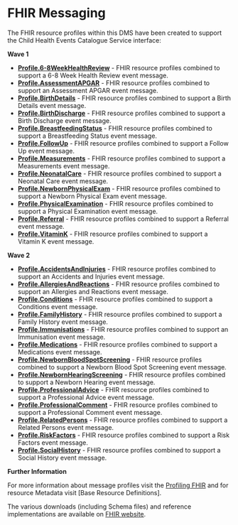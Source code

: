 # FHIR Messaging #

The FHIR resource profiles within this DMS have been created to support the Child Health Events Catalogue Service interface:

**Wave 1**

- **[Profile.6-8WeekHealthReview]** - FHIR resource profiles combined to support a 6-8 Week Health Review event message.
- **[Profile.AssessmentAPGAR]** - FHIR resource profiles combined to support an Assessment APGAR event message.
- **[Profile.BirthDetails]** - FHIR resource profiles combined to support a Birth Details event message.
- **[Profile.BirthDischarge]** - FHIR resource profiles combined to support a Birth Discharge event message.
- **[Profile.BreastfeedingStatus]** - FHIR resource profiles combined to support a Breastfeeding Status event message.
- **[Profile.FollowUp]** - FHIR resource profiles combined to support a Follow Up event message.
- **[Profile.Measurements]** - FHIR resource profiles combined to support a Measurements event message.
- **[Profile.NeonatalCare]** - FHIR resource profiles combined to support a Neonatal Care event message.
- **[Profile.NewbornPhysicalExam]** - FHIR resource profiles combined to support a Newborn Physical Exam event message.
- **[Profile.PhysicalExamination]** - FHIR resource profiles combined to support a Physical Examination event message. 
- **[Profile.Referral]** - FHIR resource profiles combined to support a Referral event message.
- **[Profile.VitaminK]** - FHIR resource profiles combined to support a Vitamin K event message.

**Wave 2**

- **[Profile.AccidentsAndInjuries]** - FHIR resource profiles combined to support an Accidents and Injuries event message.
- **[Profile.AllergiesAndReactions]** - FHIR resource profiles combined to support an Allergies and Reactions event message.
- **[Profile.Conditions]** - FHIR resource profiles combined to support a Conditions event message.
- **[Profile.FamilyHistory]** - FHIR resource profiles combined to support a Family History event message.
- **[Profile.Immunisations]** - FHIR resource profiles combined to support an Immunisation event message.  
- **[Profile.Medications]** - FHIR resource profiles combined to support a Medications event message.
- **[Profile.NewbornBloodSpotScreening]** - FHIR resource profiles combined to support a Newborn Blood Spot Screening event message.
- **[Profile.NewbornHearingScreening]** - FHIR resource profiles combined to support a Newborn Hearing event message.
- **[Profile.ProfessionalAdvice]** - FHIR resource profiles combined to support a Professional Advice event message.
- **[Profile.ProfessionalComment]** - FHIR resource profiles combined to support a Professional Comment event message.
- **[Profile.RelatedPersons]** - FHIR resource profiles combined to support a Related Persons event message.
- **[Profile.RiskFactors]** - FHIR resource profiles combined to support a Risk Factors event message.
- **[Profile.SocialHistory]** - FHIR resource profiles combined to support a Social History event message.


 
**Further Information**

For more information about message profiles visit the [Profiling FHIR] and for resource Metadata visit [Base Resource Definitions].

The various downloads (including Schema files) and reference implementations are available on [FHIR website]. 
 
[Profile.BirthDetails]: ../Profile.BirthDetails/Profile.BirthDetails.html
[Profile.AssessmentAPGAR]: ../Profile.AssessmentAPGAR/Profile.AssessmentAPGAR.html
[Profile.NeonatalCare]: ../Profile.NeonatalCare/Profile.NeonatalCare.html
[Profile.BirthDischarge]: ../Profile.BirthDischarge/Profile.BirthDischarge.html
[Profile.Referral]: ../Profile.Referral/Profile.Referral.html
[Profile.FollowUp]: ../Profile.FollowUp/Profile.FollowUp.html
[Profile.FamilyHistory]: ../Profile.FamilyHistory/Profile.FamilyHistory.html
[Profile.Measurements]: ../Profile.Measurements/Profile.Measurements.html
[Profile.NewbornHearingScreening]: ../Profile.NewbornHearingScreening/Profile.NewbornHearingScreening.html
[Profile.NewbornPhysicalExam]: ../Profile.NewbornPhysicalExam/Profile.NewbornPhysicalExam.html
[Profile.6-8WeekHealthReview]: ../Profile.6-8WeekHealthReview/Profile.6-8WeekHealthReview.html
[Profile.VitaminK]: ../Profile.VitaminK/Profile.VitaminK.html
[Profile.PhysicalExamination]: ../Profile.PhysicalExamination/Profile.PhysicalExamination.html
[Profile.BreastfeedingStatus]: ../Profile.BreastfeedingStatus/Profile.BreastfeedingStatus.html
[Profile.NewbornBloodSpotScreening]: ../Profile.NewbornBloodSpotScreening/Profile.NewbornBloodSpotScreening.html
[Profile.Immunisations]: ../Profile.Immunisations/Profile.Immunisations.html
[Profile.AccidentsAndInjuries]:../Profile.AccidentsAndInjuries/Profile.AccidentsAndInjuries.html
[Profile.RelatedPersons]:../Profile.RelatedPersons/Profile.RelatedPersons.html
[Profile.ProfessionalAdvice]:../Profile.ProfessionalAdvice/Profile.ProfessionalAdvice.html
[Profile.ProfessionalComment]:../Profile.ProfessionalComment/Profile.ProfessionalComment.html
[Profile.AllergiesAndReactions]: ../Profile.AllergiesAndReactions/Profile.AllergiesAndReactions.html
[Profile.Conditions]: ../Profile.Conditions/Profile.Conditions.html
[Profile.SocialHistory]: ../Profile.SocialHistory/Profile.SocialHistory.html
[Profile.Medications]: ../Profile.Medications/Profile.Medications.html
[Profile.RiskFactors]: ../Profile.RiskFactors/Profile.RiskFactors.html

[Profiling FHIR]: http://hl7.org/fhir/profiling.html
[FHIR website]: http://hl7.org/fhir/index.html